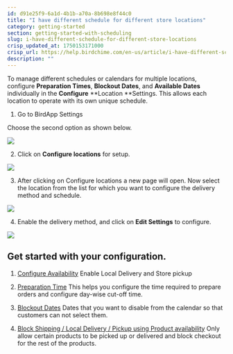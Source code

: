 ```yaml
---
id: d91e25f9-6a1d-4b1b-a70a-8b698e8f44c0
title: "I have different schedule for different store locations"
category: getting-started
section: getting-started-with-scheduling
slug: i-have-different-schedule-for-different-store-locations
crisp_updated_at: 1750153171000
crisp_url: https://help.birdchime.com/en-us/article/i-have-different-schedule-for-different-store-locations-1f6j2p0/
description: ""
---
```


To manage different schedules or calendars for multiple locations, configure **Preparation Times**, **Blockout Dates**, and **Available Dates** individually in the **Configure** **Location **Settings. This allows each location to operate with its own unique schedule.

1. Go to BirdApp Settings

Choose the second option as shown below. 

![](https://storage.crisp.chat/users/helpdesk/website/ca826b447482b000/screenshot-2024-12-16-072952_4c3tzq.png)

2. Click on **Configure locations** for setup.

![](https://storage.crisp.chat/users/helpdesk/website/ca826b447482b000/screenshot-2024-12-16-073119_1kmhqj3.png)

3. After clicking on Configure locations a new page will open. Now select the location from the list for which you want to configure the delivery method and schedule.

![](https://storage.crisp.chat/users/helpdesk/website/ca826b447482b000/screenshot-2024-12-16-073244_1ut1y3u.png)

4. Enable the delivery method, and click on **Edit Settings** to configure.

![](https://storage.crisp.chat/users/helpdesk/website/ca826b447482b000/screenshot-2024-12-16-073445_1b95oox.png)

## Get started with your configuration.

1. [Configure Availability](https://help.birdchime.com/en-us/article/configure-availability-settings-199dozz/)
Enable Local Delivery and Store pickup 

2. [Preparation Time](https://help.birdchime.com/en-us/article/configure-order-preparation-times-1b43s8n/)
This helps you configure the time required to prepare orders and configure day-wise cut-off time. 

3. [Blockout Dates](https://help.birdchime.com/en-us/article/how-to-block-dates-from-calendar-tllghq/)
Dates that you want to disable from the calendar so that customers can not select them. 

4. [Block Shipping / Local Delivery / Pickup using Product availability](https://help.birdchime.com/en-us/article/block-shipping-local-delivery-pickup-using-product-availability-t1zg9b/)
Only allow certain products to be picked up or delivered and block checkout for the rest of the products.

